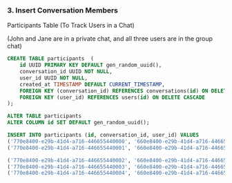 ### **3. Insert Conversation Members**
Participants Table (To Track Users in a Chat)

(John and Jane are in a private chat, and all three users are in the group chat)
```sql
CREATE TABLE participants  (
    id UUID PRIMARY KEY DEFAULT gen_random_uuid(),
    conversation_id UUID NOT NULL,
    user_id UUID NOT NULL,
    created_at TIMESTAMP DEFAULT CURRENT_TIMESTAMP,
    FOREIGN KEY (conversation_id) REFERENCES conversations(id) ON DELETE CASCADE,
    FOREIGN KEY (user_id) REFERENCES users(id) ON DELETE CASCADE
);
```

```sql
ALTER TABLE participants 
ALTER COLUMN id SET DEFAULT gen_random_uuid();
```

```sql
INSERT INTO participants (id, conversation_id, user_id) VALUES
('770e8400-e29b-41d4-a716-446655440000', '660e8400-e29b-41d4-a716-446655440000', '550e8400-e29b-41d4-a716-446655440000'),
('770e8400-e29b-41d4-a716-446655440001', '660e8400-e29b-41d4-a716-446655440000', '550e8400-e29b-41d4-a716-446655440001'),

('770e8400-e29b-41d4-a716-446655440002', '660e8400-e29b-41d4-a716-446655440001', '550e8400-e29b-41d4-a716-446655440000'),
('770e8400-e29b-41d4-a716-446655440003', '660e8400-e29b-41d4-a716-446655440001', '550e8400-e29b-41d4-a716-446655440001'),
('770e8400-e29b-41d4-a716-446655440004', '660e8400-e29b-41d4-a716-446655440001', '550e8400-e29b-41d4-a716-446655440002');
```